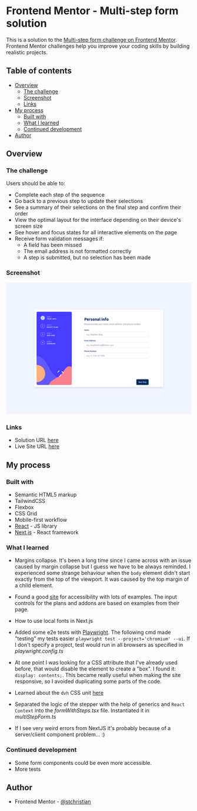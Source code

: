 # Frontend Mentor - Multi-step form solution

This is a solution to the [Multi-step form challenge on Frontend Mentor](https://www.frontendmentor.io/challenges/multistep-form-YVAnSdqQBJ). Frontend Mentor challenges help you improve your coding skills by building realistic projects.

## Table of contents

- [Overview](#overview)
  - [The challenge](#the-challenge)
  - [Screenshot](#screenshot)
  - [Links](#links)
- [My process](#my-process)
  - [Built with](#built-with)
  - [What I learned](#what-i-learned)
  - [Continued development](#continued-development)
- [Author](#author)

## Overview

### The challenge

Users should be able to:

- Complete each step of the sequence
- Go back to a previous step to update their selections
- See a summary of their selections on the final step and confirm their order
- View the optimal layout for the interface depending on their device's screen size
- See hover and focus states for all interactive elements on the page
- Receive form validation messages if:
  - A field has been missed
  - The email address is not formatted correctly
  - A step is submitted, but no selection has been made

### Screenshot

![](./screenshot.png)

### Links

- Solution URL [here](https://github.com/stchristian/multi-step-form-main)
- Live Site URL [here](https://multi-step-form-main-blush.vercel.app/)

## My process

### Built with

- Semantic HTML5 markup
- TailwindCSS
- Flexbox
- CSS Grid
- Mobile-first workflow
- [React](https://reactjs.org/) - JS library
- [Next.js](https://nextjs.org/) - React framework

### What I learned

- Margins collapse. It's been a long time since I came across with an issue caused by margin collapse but I guess we have to be always reminded. I experienced some strange behaviour when the `body` element didn't start exactly from the top of the viewport. It was caused by the top margin of a child element.

- Found a good [site](https://www.w3.org/WAI/ARIA/apg/) for accessibility with lots of examples. The input controls for the plans and addons are based on examples from their page.

- How to use local fonts in Next.js

- Added some e2e tests with [Playwright](https://playwright.dev/). The following cmd made "testing" my tests easier `playwright test --project='chromium' --ui`. If I don't specify a project, test would run in all browsers as specified in _playwright.config.ts_

- At one point I was looking for a CSS attribute that I've already used before, that would disable the element to create a "box". I found it: `display: contents;`. This became really useful when making the site responsive, so I avoided duplicating some parts of the code.

- Learned about the `dvh` CSS unit [here](https://dev.to/frehner/css-vh-dvh-lvh-svh-and-vw-units-27k4)

- Separated the logic of the stepper with the help of generics and `React Context` into the _formWithSteps.tsx_ file. Instantiated it in _multiStepForm.ts_

- If I see very weird errors from NextJS it's probably because of a server/client component problem... :)

### Continued development

- Some form components could be even more accessible.
- More tests

## Author

- Frontend Mentor - [@stchristian](https://www.frontendmentor.io/profile/stchristian)
